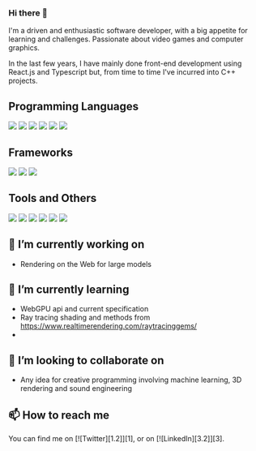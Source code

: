 ### Hi there 👋
I'm a driven and enthusiastic software developer, with a big appetite for learning and challenges. Passionate about video games and computer graphics.

In the last few years, I have mainly done front-end development using React.js and Typescript but, from time to time I've incurred into C++ projects.

## Programming Languages
![](https://img.shields.io/badge/-Javascript-informational?style=flat&logo=javascript&logoColor=white&color=2bbc8a)
![](https://img.shields.io/badge/-Typescript-informational?style=flat&logo=typescript&logoColor=white&color=2bbc8a)
![](https://img.shields.io/badge/-OpenGL-informational?style=flat&logo=opengl&logoColor=white&color=2bbc8a)
![](https://img.shields.io/badge/-Java-informational?style=flat&logo=java&logoColor=white&color=2bbc8a)
![](https://img.shields.io/badge/-Python-informational?style=flat&logo=python&logoColor=white&color=2bbc8a)
![](https://img.shields.io/badge/-C++-informational?style=flat&logo=cplusplus&logoColor=white&color=2bbc8a)

## Frameworks
![](https://img.shields.io/badge/-React-informational?style=flat&logo=React&logoColor=white&color=2bbc8a)
![](https://img.shields.io/badge/-OpenCV-informational?style=flat&logo=opencv&logoColor=white&color=2bbc8a)
![](https://img.shields.io/badge/-TensorFlow-informational?style=flat&logo=tensorflow&logoColor=white&color=2bbc8a)

## Tools and Others
![](https://img.shields.io/badge/-CLinux-informational?style=flat&logo=linux&logoColor=white&color=2bbc8a)
![](https://img.shields.io/badge/-CMake-informational?style=flat&logo=Cmake&logoColor=white&color=2bbc8a)
![](https://img.shields.io/badge/-Docker-informational?style=flat&logo=docker&logoColor=white&color=2bbc8a)
![](https://img.shields.io/badge/-AWS-informational?style=flat&logo=aws&logoColor=white&color=2bbc8a)
![](https://img.shields.io/badge/-Terraform-informational?style=flat&logo=terraform&logoColor=white&color=2bbc8a)
![](https://img.shields.io/badge/-Visual_Studio_Code-informational?style=flat&logo=visualstudiocode&logoColor=white&color=2bbc8a)

## 🔭 I’m currently working on
- Rendering on the Web for large models

## 🌱 I’m currently learning
- WebGPU api and current specification
- Ray tracing shading and methods from https://www.realtimerendering.com/raytracinggems/
- 
## 👯 I’m looking to collaborate on
- Any idea for creative programming involving machine learning, 3D rendering and sound engineering

## 📫 How to reach me
You can find me on [![Twitter][1.2]][1], or on [![LinkedIn][3.2]][3].




